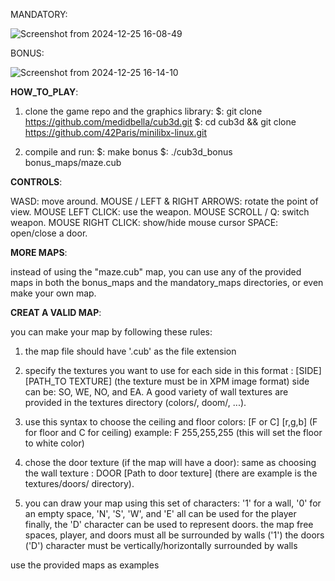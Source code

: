 MANDATORY:

![Screenshot from 2024-12-25 16-08-49](https://github.com/user-attachments/assets/9af1bcae-b2aa-4959-b8d4-976f31de265b)

BONUS:

![Screenshot from 2024-12-25 16-14-10](https://github.com/user-attachments/assets/3cfd1484-5cee-468d-bad5-40c3f593d281)

__HOW_TO_PLAY__:

1. clone the game repo and the graphics library:
   $: git clone https://github.com/medidbella/cub3d.git
   $: cd cub3d && git clone https://github.com/42Paris/minilibx-linux.git

2. compile and run:
   $: make bonus
   $: ./cub3d_bonus bonus_maps/maze.cub

__CONTROLS__:

WASD: move around.
MOUSE / LEFT & RIGHT ARROWS: rotate the point of view.
MOUSE LEFT CLICK: use the weapon.
MOUSE SCROLL / Q: switch weapon.
MOUSE RIGHT CLICK:  show/hide mouse cursor
SPACE: open/close a door.

__MORE MAPS__:

instead of using the "maze.cub" map, you can use any of the provided maps in both the bonus_maps
and the mandatory_maps directories, or even make your own map.

__CREAT A VALID MAP__:

you can make your map by following these rules:

1. the map file should have '.cub' as the file extension

2. specify the textures you want to use for each side in this format :
  [SIDE] [PATH_TO TEXTURE] (the texture must be in XPM image format)
  side can be: SO, WE, NO, and EA.
  A good variety of wall textures are provided in the textures directory (colors/, doom/, ...).

3. use this syntax to choose the ceiling and floor colors:
  [F or C] [r,g,b] (F for floor and C for ceiling)
  example: F 255,255,255 (this will set the floor to white color)

4. chose the door texture (if the map will have a door):
  same as choosing the wall texture :
  DOOR [Path to door texture] (there are example is the textures/doors/ directory).

5. you can draw your map using this set of characters:
  '1' for a wall, '0' for an empty space, 'N', 'S', 'W', and 'E' all can be used for the player
    finally, the 'D' character can be used to represent doors.
  the map free spaces, player, and doors must all be surrounded by walls ('1')
  the doors ('D') character must be vertically/horizontally surrounded by walls   

use the provided maps as examples 
